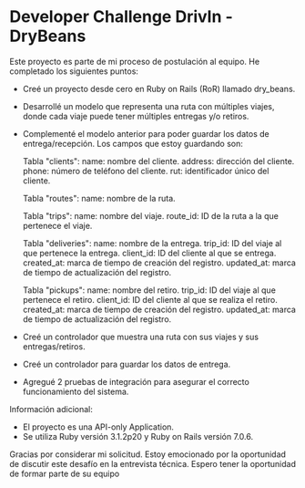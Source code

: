 # Developer Challenge DrivIn - DryBeans



Este proyecto es parte de mi proceso de postulación al equipo. He completado los siguientes puntos:

* Creé un proyecto desde cero en Ruby on Rails (RoR) llamado dry_beans.
* Desarrollé un modelo que representa una ruta con múltiples viajes, donde cada viaje puede tener múltiples entregas y/o retiros.
* Complementé el modelo anterior para poder guardar los datos de entrega/recepción. Los campos que estoy guardando son:

  Tabla "clients":
    name: nombre del cliente.
    address: dirección del cliente.
    phone: número de teléfono del cliente.
    rut: identificador único del cliente.
 
  Tabla "routes":
    name: nombre de la ruta.
 
  Tabla "trips":
    name: nombre del viaje.
    route_id: ID de la ruta a la que pertenece el viaje.
  
  Tabla "deliveries":
    name: nombre de la entrega.
    trip_id: ID del viaje al que pertenece la entrega.
    client_id: ID del cliente al que se entrega.
    created_at: marca de tiempo de creación del registro.
    updated_at: marca de tiempo de actualización del registro.
  
  Tabla "pickups":
    name: nombre del retiro.
    trip_id: ID del viaje al que pertenece el retiro.
    client_id: ID del cliente al que se realiza el retiro.
    created_at: marca de tiempo de creación del registro.
    updated_at: marca de tiempo de actualización del registro.
  
* Creé un controlador que muestra una ruta con sus viajes y sus entregas/retiros.
* Creé un controlador para guardar los datos de entrega.
* Agregué 2 pruebas de integración para asegurar el correcto funcionamiento del sistema.

Información adicional:

* El proyecto es una API-only Application.
* Se utiliza Ruby versión 3.1.2p20 y Ruby on Rails versión 7.0.6.

Gracias por considerar mi solicitud. Estoy emocionado por la oportunidad de discutir este desafío en la entrevista técnica. Espero tener la oportunidad de formar parte de su equipo
